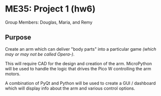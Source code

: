 # ME35: Project 1 (hw6)
Group Members: Douglas, Maria, and Remy
## Purpose
Create an arm which can deliver "body parts" into a particular game _(which may or may not be called Opera-)_.

This will require CAD for the design and creation of the arm. MicroPython will be used to handle the logic that drives
the Pico W controlling the arm motors.

A combination of PyQt and Python will be used to create a GUI / dashboard which will display info about the arm and
various control options.
